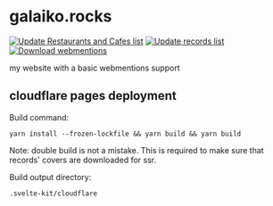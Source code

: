 # galaiko.rocks

[![Update Restaurants and Cafes list](https://github.com/ngalaiko/blog/actions/workflows/restaurants_and_cafes.yaml/badge.svg)](https://github.com/ngalaiko/blog/actions/workflows/restaurants_and_cafes.yaml)
[![Update records list](https://github.com/ngalaiko/blog/actions/workflows/records.yaml/badge.svg)](https://github.com/ngalaiko/blog/actions/workflows/records.yaml)
[![Download webmentions](https://github.com/ngalaiko/galaiko.rocks/actions/workflows/download-webmentions.yaml/badge.svg)](https://github.com/ngalaiko/galaiko.rocks/actions/workflows/download-webmentions.yaml)

my website with a basic webmentions support

## cloudflare pages deployment

Build command:
```
yarn install --frozen-lockfile && yarn build && yarn build
```

Note: double build is not a mistake. This is required to make sure that records' covers are downloaded for ssr.

Build output directory:
```
.svelte-kit/cloudflare
```
